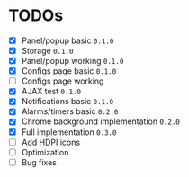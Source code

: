 # TODOs

- [x] Panel/popup basic `0.1.0`
- [x] Storage `0.1.0`
- [x] Panel/popup working `0.1.0`
- [x] Configs page basic `0.1.0`
- [ ] Configs page working
- [x] AJAX test `0.1.0`
- [x] Notifications basic `0.1.0`
- [x] Alarms/timers basic `0.2.0`
- [x] Chrome background implementation `0.2.0`
- [x] Full implementation `0.3.0`
- [ ] Add HDPI icons
- [ ] Optimization
- [ ] Bug fixes
